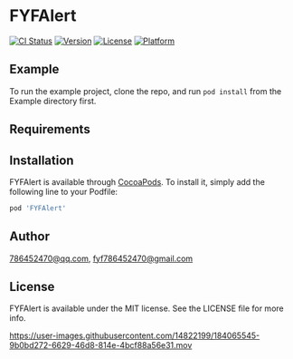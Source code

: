 # FYFAlert

[![CI Status](https://img.shields.io/travis/786452470@qq.com/FYFAlert.svg?style=flat)](https://travis-ci.org/786452470@qq.com/FYFAlert)
[![Version](https://img.shields.io/cocoapods/v/FYFAlert.svg?style=flat)](https://cocoapods.org/pods/FYFAlert)
[![License](https://img.shields.io/cocoapods/l/FYFAlert.svg?style=flat)](https://cocoapods.org/pods/FYFAlert)
[![Platform](https://img.shields.io/cocoapods/p/FYFAlert.svg?style=flat)](https://cocoapods.org/pods/FYFAlert)

## Example

To run the example project, clone the repo, and run `pod install` from the Example directory first.

## Requirements

## Installation

FYFAlert is available through [CocoaPods](https://cocoapods.org). To install
it, simply add the following line to your Podfile:

```ruby
pod 'FYFAlert'
```

## Author

786452470@qq.com, fyf786452470@gmail.com

## License

FYFAlert is available under the MIT license. See the LICENSE file for more info.


https://user-images.githubusercontent.com/14822199/184065545-9b0bd272-6629-46d8-814e-4bcf88a56e31.mov

